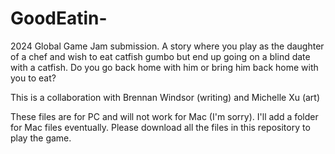 # GoodEatin-
2024 Global Game Jam submission. A story where you play as the daughter of a chef and wish to eat catfish gumbo but end up going on a blind date with a catfish. Do you go back home with him or bring him back home with you to eat?

This is a collaboration with Brennan Windsor (writing) and Michelle Xu (art)

These files are for PC and will not work for Mac (I'm sorry). I'll add a folder for Mac files eventually. Please download all the files in this repository to play the game.
